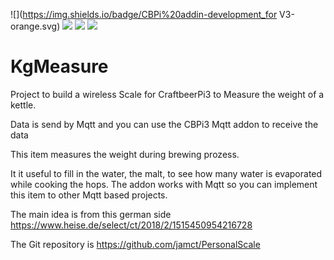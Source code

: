 ![](https://img.shields.io/badge/CBPi%20addin-development_for V3-orange.svg)  ![](https://img.shields.io/github/license/JamFfm/KgMeasure.svg?style=flat) ![](https://img.shields.io/github/last-commit/JamFfm/KgMeasure.svg?style=flat) ![](https://img.shields.io/github/release-pre/JamFfm/KgMeasure.svg?style=flat)


# KgMeasure
Project to build a wireless Scale for CraftbeerPi3 to Measure the weight of a kettle.

Data is send by Mqtt and you can use the CBPi3 Mqtt addon to receive the data

This item measures the weight during brewing prozess. 

It it useful to fill in the water, the malt, to see how many water is evaporated while cooking the hops.
The addon works with Mqtt so you can implement this item to other Mqtt based projects.

The main idea is from this german side https://www.heise.de/select/ct/2018/2/1515450954216728

The Git repository is https://github.com/jamct/PersonalScale



